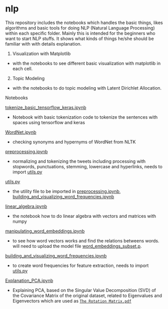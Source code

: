 # nlp

This repository includes the notebooks which handles the basic things, likes algorithms and basic tools for doing NLP (Natural Language Processing) within each specific folder.
Mainly this is intended for the beginners who want to start NLP stuffs. It shows what kinds of things he/she should be familiar with with details explanation.

1. Visualization with Matplotlib
  - with the notebooks to see different basic visualization with matplotlib in each cell.

2. Topic Modeling
  - with the notebooks to do topic modeling with Latent Dirichlet Allocation.
  
  
Notebooks

[tokenize_basic_tensorflow_keras.ipynb](tokenize_basic_tensorflow_keras.ipynb) 
- Notebook with basic tokenization code to tokenize the sentences with spaces using tensorflow and keras

[WordNet.ipynb](WordNet.ipynb) 
- checking synonyms and hypernyms of WordNet from NLTK

[preprocessing.ipynb](preprocessing.ipynb) 
- normalizing and tokenizing the tweets including processing with stopwords, punctuations, stemming, lowercase and hyperlinks, needs to import [utils.py](utils.py)

[utils.py](utils.py) 
- the utility file to be imported in [preprocessing.ipynb](preprocessing.ipynb), [building_and_visualizing_word_frequencies.ipynb](building_and_visualizing_word_frequencies.ipynb) 

[linear_algebra.ipynb](linear_algebra.ipynb) 
- the notebook how to do linear algebra with vectors and matrices with numpy

[manipulating_word_embeddings.ipynb](manipulating_word_embeddings.ipynb) 
- to see how word vectors works and find the relations betweens words.
  will need to upload the model file [word_embeddings_subset.p](data/word_embeddings_subset.p).

[building_and_visualizing_word_frequencies.ipynb](building_and_visualizing_word_frequencies.ipynb) 
- to create word frequencies for feature extraction, needs to import [utils.py](utils.py)

[Explanation_PCA.ipynb](Explanation_PCA.ipynb) 
- Explaining PCA, based on the Singular Value Decomposition (SVD) of the Covariance Matrix of the original dataset, related to Eigenvalues and Eigenvectors which are used as [`The Rotation Matrix.pdf`](https://github.com/yiyichanmyae/nlp/blob/master/The%20Rotation%20Matrix.pdf) 
